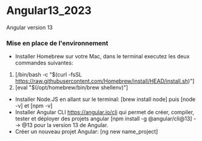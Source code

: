 # Angular13_2023
Angular version 13 

### Mise en place de l'environnement

* Installer Homebrew sur votre Mac, dans le terminal executez les deux commandes suivantes:
1) [/bin/bash -c "$(curl -fsSL https://raw.githubusercontent.com/Homebrew/install/HEAD/install.sh)"]
2) [eval "$(/opt/homebrew/bin/brew shellenv)"]
* Installer Node.JS en allant sur le terminal: [brew install node] puis [node -v] et [npm -v]
* Installer Angular CLI https://angular.io/cli qui permet de créer, compiler, tester et déployer des projets angular [npm install -g @angular/cli@13] --> @13 pour la version 13 de Angular.
* Créer un nouveau projet Angular: [ng new name_project]	 